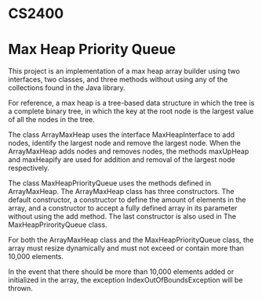 # CS2400
# Max Heap Priority Queue

This project is an implementation of a max heap array builder using two interfaces, 
two classes, and three methods without using any of the collections found in the Java library. 

For reference, a max heap is a tree-based data structure in which the tree is a complete binary tree, 
in which the key at the root node is the largest value of all the nodes in the tree. 

The class ArrayMaxHeap uses the interface MaxHeapInterface to add nodes, 
identify the largest node and remove the largest node. When the ArrayMaxHeap adds nodes and removes nodes, 
the methods maxUpHeap and maxHeapify are used for addition and removal of the largest node respectively. 

The class MaxHeapPriorityQueue uses the methods defined in ArrayMaxHeap.
The ArrayMaxHeap class has three constructors. The default constructor, 
a constructor to define the amount of elements in the array, and a constructor to accept a fully defined 
array in its parameter without using the add method. 
The last constructor is also used in The MaxHeapPrirorityQueue class.

For both the ArrayMaxHeap class and the MaxHeapPriorityQueue class, 
the array must resize dynamically and must not exceed or contain more than 10,000 elements. 

In the event that there should be more than 10,000 elements added or initialized in the array, 
the exception IndexOutOfBoundsException will be thrown.
